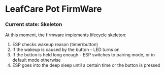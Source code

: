 # LeafCare Pot FirmWare

### Current state: Skeleton

At this moment, the firmware implements lifecycle skeleton:
1. ESP checks wakeup reason (timer/button)
2. If the wakeup is caused by the button - LED turns on
3. If the button is held long enough - ESP switches to pairing mode, or in default mode otherwise
4. ESP goes into the deep sleep until a certain time or the button is pressed